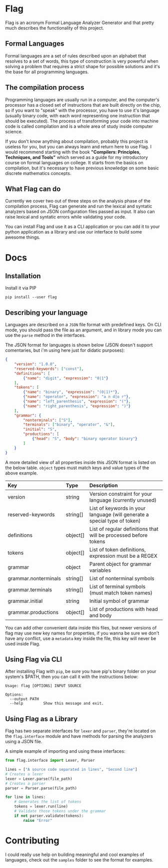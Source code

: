 # Flag 

Flag is an acronym Formal Language Analyzer Generator and that pretty much describes the functionality of this project.

## Formal Languages

Formal languages are a set of rules described upon an alphabet that resolves to a set of words, this type of construction is very powerful when solving a problem that requires a strict shape for possible solutions and it's the base for all programming languages.

## The compilation process

Programming languages are usually run in a computer, and the computer's processor has a closed set of instructions that are built directly on the chip, so if you want to "speak" with the processor, you have to use it's language (usually binary code, with each word representing one instruction that should be executed). The process of transforming your code into machine code is called compilation and is a whole area of study inside computer science.

If you don't know anything about compilation, probably this project is useless for you, but you can always learn and return here to use Flag. I would recommend starting with the book **"Compilers: Principles, Techniques, and Tools"** which served as a guide for my introductory course on formal languages on college. It starts from the basics on compilation, but it's necessary to have previous knowledge on some basic discrete mathematics concepts.

## What Flag can do

Currently we cover two out of three steps on the analysis phase of the compilation process, Flag can generate and run the lexical and syntatic analyzers based on JSON configuration files passed as input. It also can raise lexical and syntatic errors while validating your code.

You can install Flag and use it as a CLI application or you can add it to your python application as a library and use our interface to build some awesome things.

# Docs

## Installation

Install it via PIP

```
pip install --user flag
```

## Describing your language

Languages are described on a `JSON` file format with predefined keys. On CLI mode, you should pass the file as an argument, and in library mode you can use the `parse` method in the interfaces.

The JSON format for languages is shown below (JSON doesn't support comentaries, but i'm using here just for didatic purposes):

```json
{
    "version": "1.0.0",
    "reserved-keywords": ["const"],
    "definitions": [
        {"name": "digit", "expression": "0|1"}
    ],
    "tokens": [
        {"name": "binary", "expression": "(0|1)*"},
        {"name": "operator", "expression": "a n d|o r"},
        {"name": "left_parenthesis", "expression": "("},
        {"name": "right_parenthesis", "expression": ")"}
    ],
    "grammar": {
        "nonterminals": ["S"],
        "terminals": ["binary", "operator", "&"],
        "initial": "S",
        "productions": [
            {"head": "S", "body": "binary operator binary"}
        ]
    }
}
```

A more detailed view of all properties inside this JSON format is listed on the below table. `object` types must match keys and value types of the above example.

| Key                  | Type     | Description                                                               |
| :------------------- | :------- | :------------------------------------------------------------------------ |
| version              | string   | Version constraint for your language (currently unused)                   |
| reserved-keywords    | string[] | List of keywords in your language (will generate a special type of token) |
| definitions          | object[] | List of regular definitions that will be processed before tokens          |
| tokens               | object[] | List of token definitions, expression must be a REGEX                     |
| grammar              | object   | Parent object for grammar variables                                       |
| grammar.nonterminals | string[] | List of nonterminal symbols                                               |
| grammar.terminals    | string[] | List of terminal symbols (must match token names)                         |
| grammar.initial      | string   | Initial symbol of grammar                                                 |
| grammar.productions  | object[] | List of productions with head and body                                    |

You can add other convenient data inside this files, but newer versions of flag may use new key names for properties, if you wanna be sure we don't have any conflict, use a `metadata` key inside the file, this key will never be used inside Flag.

## Using Flag via CLI

After installing Flag with `pip`, be sure you have pip's binary folder on your system's $PATH, then you can call it with the instructions below:

```
Usage: flag [OPTIONS] INPUT SOURCE

Options:
  --output PATH
  --help         Show this message and exit.
```

## Using Flag as a Library

Flag has two separate interfaces for `lexer` and `parser`, they're located on the `flag.interface` module and have methods for parsing the analyzers using a JSON file.

A simple example of importing and using these interfaces:

```python
from flag.interface import Lexer, Parser

lines = ["A source code separated in lines", "Second line"]
# Creates a lexer
lexer = Lexer.parse(file_path)
# Creates a parser
parser = Parser.parse(file_path)

for line in lines:
    # Generates the list of tokens
    tokens = lexer.run(line)
    # Validate those tokens under the grammar
    if not parser.validate(tokens):
        raise "Error"
```

# Contributing

I could really use help on building meaningful and cool examples of languages, check out the `samples` folder to see the format for examples.